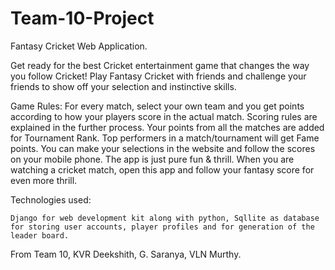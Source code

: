 # Team-10-Project
Fantasy Cricket Web Application.

Get ready for the best Cricket entertainment game that changes the way you follow Cricket! Play Fantasy Cricket with friends and challenge your friends to show off your selection and instinctive skills.

Game Rules:
	For every match, select your own team and you get points according to how your players score in the actual match. Scoring rules are explained in the further process. Your points from all the matches are added for Tournament Rank.
	Top performers in a match/tournament will get Fame points. You can make your selections in the website and follow the scores on your mobile phone. The app is just pure fun & thrill. When you are watching a cricket match, open this app and follow your fantasy score for even more thrill.


Technologies used:

	Django for web development kit along with python, Sqllite as database for storing user accounts, player profiles and for generation of the leader board.




From 
Team 10,
KVR Deekshith,
G. Saranya,
VLN Murthy.
